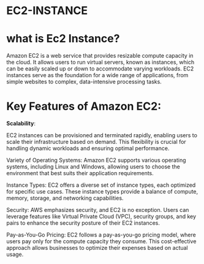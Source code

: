 # EC2-INSTANCE
# what is Ec2 Instance?

Amazon EC2 is a web service that provides resizable compute capacity in the cloud. It allows users to run virtual servers, known as instances, which can be easily scaled up or down to accommodate varying workloads. EC2 instances serve as the foundation for a wide range of applications, from simple websites to complex, data-intensive processing tasks.

# Key Features of Amazon EC2:

**Scalability**: 

EC2 instances can be provisioned and terminated rapidly, enabling users to scale their infrastructure based on demand. This flexibility is crucial for handling dynamic workloads and ensuring optimal performance.

Variety of Operating Systems: Amazon EC2 supports various operating systems, including Linux and Windows, allowing users to choose the environment that best suits their application requirements.

Instance Types: EC2 offers a diverse set of instance types, each optimized for specific use cases. These instance types provide a balance of compute, memory, storage, and networking capabilities.

Security: AWS emphasizes security, and EC2 is no exception. Users can leverage features like Virtual Private Cloud (VPC), security groups, and key pairs to enhance the security posture of their EC2 instances.

Pay-as-You-Go Pricing: EC2 follows a pay-as-you-go pricing model, where users pay only for the compute capacity they consume. This cost-effective approach allows businesses to optimize their expenses based on actual usage.
